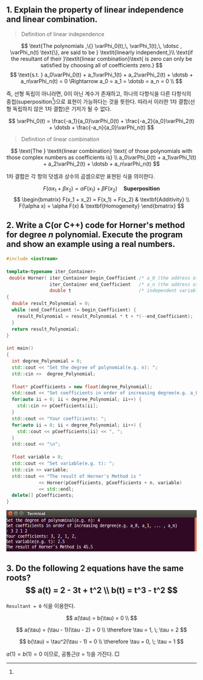 ## 1. Explain the property of linear independence and linear combination.

> Definition of linear independence

$$
\text{The polynomials ,\{} \varPhi_0(t),\, \varPhi_1(t),\, \dotsc , \varPhi_n(t) \text{\}, are said to be } \textit{linearly independent,}\\
\text{if the resultant of their }\textit{linear combination}\text{ is zero can only be satisfied by choosing all of coefficients zero.}
$$
$$
\text{s.t. } a_0\varPhi_0(t) + a_1\varPhi_1(t) + a_2\varPhi_2(t) + \dotsb + a_n\varPhi_n(t) = 0 \Rightarrow a_0 = a_1 = \dotsb = a_n = 0 \\
$$

즉, 선형 독립이 아니라면, 0이 아닌 계수가 존재하고, 하나의 다항식을 다른 다항식의 중첩(superposition[^1])으로 표현이 가능하다는 것을 뜻한다. 따라서 이러한 1차 결합(선형 독립하지 않은 1차 결합)은 기저가 될 수 없다.

$$
\varPhi_0(t) = \frac{-a_1}{a_0}\varPhi_0(t) + \frac{-a_2}{a_0}\varPhi_2(t) + \dotsb + \frac{-a_n}{a_0}\varPhi_n(t)
$$

> Definition of linear combination

$$
\text{The } \textit{linear combination} \text{ of those polynomials with those complex numbers as coefficients is} \\
a_0\varPhi_0(t) + a_1\varPhi_1(t) + a_2\varPhi_2(t) + \dotsb + a_n\varPhi_n(t)
$$

1차 결합은 각 항의 덧셈과 상수의 곱셈으로만 표현된 식을 의미한다.

[^1]:
$$
F(\alpha x_1 + \beta x_2) = \alpha F(x_1) + \beta F(x_2) \quad \textbf{Superposition}
$$
$$
\begin{bmatrix}
F(x_1 + x_2) = F(x_1) + F(x_2) & \textbf{Additivity} \\
F(\alpha x) = \alpha F(x) & \textbf{Homogeneity}
\end{bmatrix}
$$

<div style="page-break-after: always;"></div>

## 2. Write a C(or C++) code for Horner's method for degree $n$ polynomial. Execute the program and show an example using a real numbers.

```c++ {.line-numbers}
#include <iostream>

template<typename iter_Container>
 double Horner( iter_Container begin_Coefficient /* a_0 (the address of first coefficient) */,
                iter_Container end_Coefficient   /* a_n (the address of the container) */,
                double t                         /* independent variable */)
{
  double result_Polynomial = 0;
  while (end_Coefficient != begin_Coefficient) {
    result_Polynomial = result_Polynomial * t + *(--end_Coefficient);
  }
  return result_Polynomial;
}

int main()
{
  int degree_Polynomial = 0;
  std::cout << "Set the degree of polynomial(e.g. n): ";
  std::cin >>  degree_Polynomial;

  float* pCoefficients = new float[degree_Polynomial];
  std::cout << "Set coefficients in order of increasing degree(e.g. a_0, a_1, ... , a_n)\n: ";
  for(auto ii = 0; ii < degree_Polynomial; ii++) {
    std::cin >> pCoefficients[ii];
  }
  std::cout << "Your coefficients: ";
  for(auto ii = 0; ii < degree_Polynomial; ii++) {
    std::cout << pCoefficients[ii] << ", ";
  }
  std::cout << "\n";

  float variable = 0;
  std::cout << "Set variable(e.g. t): ";
  std::cin >> variable;
  std::cout << "The result of Horner's Method is "
            << Horner(pCoefficients, pCoefficients + n, variable)
            << std::endl;
  delete[] pCoefficients;
}
```

![result](images/2018/03/result.png)

<div style="page-break-after: always;"></div>

## 3. Do the following 2 equations have the same roots? $$ a(t) = 2 - 3t + t^2 \\ b(t) = t^3 - t^2 $$

`Resultant = 0` 식을 이용한다.

$$
a(\tau) = b(\tau) = 0 \\
$$

$$
a(\tau) = (\tau - 1)(\tau - 2) = 0 \\
\therefore \tau = 1, \; \tau = 2
$$

$$
b(\tau) = \tau^2(\tau - 1) = 0 \\
\therefore \tau = 0, \; \tau = 1
$$

$a(1) = b(1) = 0$ 이므로, 공통근($t = 1$)을 가진다. $\Box$
